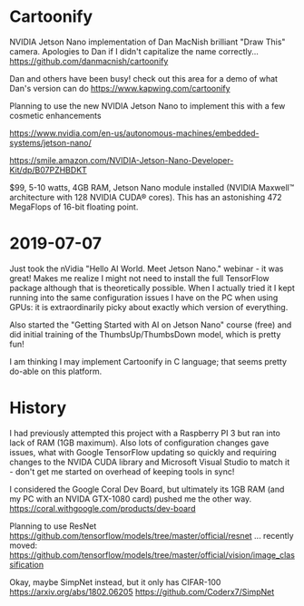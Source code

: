 # Cartoonify
NVIDIA Jetson Nano implementation of Dan MacNish brilliant "Draw This" camera.
Apologies to Dan if I didn't capitalize the name correctly...
https://github.com/danmacnish/cartoonify

Dan and others have been busy! check out this area for a demo of what Dan's version can do
https://www.kapwing.com/cartoonify

Planning to use the new NVIDIA Jetson Nano to implement this with a few cosmetic enhancements

https://www.nvidia.com/en-us/autonomous-machines/embedded-systems/jetson-nano/

https://smile.amazon.com/NVIDIA-Jetson-Nano-Developer-Kit/dp/B07PZHBDKT

$99, 5-10 watts, 4GB RAM, Jetson Nano module installed (NVIDIA Maxwell™ architecture with 128 NVIDIA CUDA® cores). This has an astonishing 472 MegaFlops of 16-bit floating point.

# 2019-07-07

Just took the nVidia "Hello AI World. Meet Jetson Nano." webinar - it was great! Makes me realize I might not need to install the full TensorFlow package although that is theoretically possible. When I actually tried it I kept running into the same configuration issues I have on the PC when using GPUs: it is extraordinarily picky about exactly which version of everything.

Also started the "Getting Started with AI on Jetson Nano" course (free) and did initial training of the ThumbsUp/ThumbsDown model, which is pretty fun!

I am thinking I may implement Cartoonify in C language; that seems pretty do-able on this platform.

# History

I had previously attempted this project with a Raspberry PI 3 but ran into lack of RAM (1GB maximum).
Also lots of configuration changes gave issues, what with Google TensorFlow updating so quickly and requiring changes to the NVIDA CUDA library and Microsoft Visual Studio to match it - don't get me started on overhead of keeping tools in sync!

I considered the Google Coral Dev Board, but ultimately its 1GB RAM (and my PC with an NVIDA GTX-1080 card) pushed me the other way.
https://coral.withgoogle.com/products/dev-board

Planning to use ResNet
https://github.com/tensorflow/models/tree/master/official/resnet
... recently moved:
https://github.com/tensorflow/models/tree/master/official/vision/image_classification

Okay, maybe SimpNet instead, but it only has CIFAR-100
https://arxiv.org/abs/1802.06205
https://github.com/Coderx7/SimpNet
